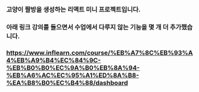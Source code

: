 ### 고양이 짤방을 생성하는 리액트 미니 프로젝트입니다.

### 아래 링크 강의를 들으면서 수업에서 다루지 않는 기능을 몇 개 더 추가했습니다.

### https://www.inflearn.com/course/%EB%A7%8C%EB%93%A4%EB%A9%B4%EC%84%9C-%EB%B0%B0%EC%9A%B0%EB%8A%94-%EB%A6%AC%EC%95%A1%ED%8A%B8-%EA%B8%B0%EC%B4%88/dashboard
